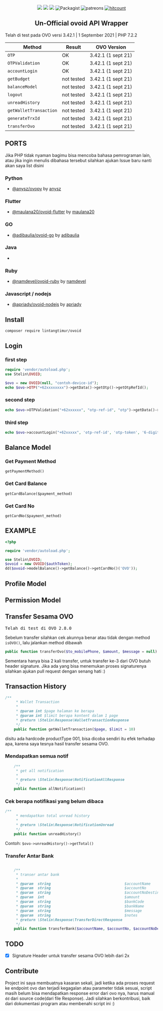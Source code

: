
<p align="center">
<a href="https://packagist.org/packages/lintangtimur/ovoid"><img src="https://img.shields.io/packagist/v/lintangtimur/ovoid.svg?style=popout-square"></a>
  <a href="https://github.com/lintangtimur/ovoid/blob/master/LICENSE"><img src="https://img.shields.io/github/license/lintangtimur/ovoid.svg?style=popout-square"></a>
  <a class="badge-align" href="https://www.codacy.com/app/lintangtimur/ovoid?utm_source=github.com&amp;utm_medium=referral&amp;utm_content=lintangtimur/ovoid&amp;utm_campaign=Badge_Grade"><img src="https://api.codacy.com/project/badge/Grade/9699ecb8baf64fdb94692b90b01c73b1"/></a>
  <img alt="Packagist" src="https://img.shields.io/packagist/dt/lintangtimur/ovoid?style=flat-square">
<img alt="patreons" src="https://img.shields.io/endpoint?url=https://shieldsio-patreon.herokuapp.com/lintangtimur&style=flat">
  <a href="http://hits.dwyl.com/lintangtimur/ovoid"><img alt="hitcount" src="http://hits.dwyl.com/lintangtimur/ovoid.svg&style=flat"></a>
</p>


<h2 align="center">Un-Official ovoid API Wrapper</h2>

Telah di test pada OVO versi 3.42.1 | 1 September 2021 | PHP 7.2.2


| Method  | Result  | OVO Version
|---|---| --- |
| `OTP`  | OK | 3.42.1 (1 sept 21)
| `OTPValidation`  | OK | 3.42.1 (1 sept 21)
| `accountLogin`  | OK  | 3.42.1 (1 sept 21)
| `getBudget`  | not tested  | 3.42.1 (1 sept 21)
| `balanceModel`  | not tested  | 3.42.1 (1 sept 21)
| `logout`  | not tested  | 3.42.1 (1 sept 21)
| `unreadHistory`  | not tested | 3.42.1 (1 sept 21)
| `getWalletTransaction`  | not tested  | 3.42.1 (1 sept 21)
| `generateTrxId`  | not tested  | 3.42.1 (1 sept 21)
| `transferOvo`  | not tested  | 3.42.1 (1 sept 21)

## PORTS
Jika PHP tidak nyaman bagimu bisa mencoba bahasa pemrograman lain, atau jika ingin menulis dibahasa tersebut silahkan ajukan Issue baru nanti akan saya list disini

### Python
- [@anysz/ovopy](https://github.com/anysz/ovopy) by [anysz](https://github.com/anysz)

### Flutter
- [@maulana20/ovoid-flutter](https://github.com/maulana20/ovoid-flutter) by [maulana20](https://github.com/maulana20)

### GO
- [@adibaulia/ovoid-go](https://github.com/adibaulia/ovoid-go) by [adibaulia](https://github.com/adibaulia)

### Java
- 

### Ruby
- [@namdevel/ovoid-ruby](https://github.com/namdevel/ovoid-ruby) by [namdevel](https://github.com/namdevel)

### Javascript / nodejs
- [@apriady/ovoid-nodejs](https://github.com/apriady/ovoid-nodejs) by [apriady](https://github.com/apriady)

## Install
`composer require lintangtimur/ovoid`

## Login
### first step
```php
require 'vendor/autoload.php';
use Stelin\OVOID;

$ovo = new OVOID(null, "contoh-device-id");
echo $ovo->OTP("+62xxxxxxxx")->getData()->getOtp()->getOtpRefId();
```
### second step
```php
echo $ovo->OTPValidation("+62xxxxxx", "otp-ref-id", "otp")->getData()->getOtp()->getOtpToken();
```
### third step
```php
echo $ovo->accountLogin("+62xxxxx", 'otp-ref-id', 'otp-token', '6-digit-security-code')->getData()->getAuth()->getAccessToken();
```

## Balance Model
### Get Payment Method
`getPaymentMethod()`

### Get Card Balance
`getCardBalance($payment_method)`

### Get Card No
`getCardNo($payment_method)`

## EXAMPLE
```php
<?php

require 'vendor/autoload.php';

use Stelin\OVOID;
$ovoid = new OVOID($authToken);
dd($ovoid->modelBalance()->getBalance()->getCardNo()('OVO'));
```

## Profile Model

## Permission Model

## Transfer Sesama OVO
<pre>
Telah di test di OVO 2.8.0
</pre>
Sebelum transfer silahkan cek akunnya benar atau tidak dengan method ```isOVO()```, lalu jalankan method dibawah
```php
public function transferOvo($to_mobilePhone, $amount, $message = null)
```
Sementara hanya bisa 2 kali transfer, untuk transfer ke-3 dari OVO butuh header signature. Jika ada yang bisa menemukan proses signaturenya silahkan ajukan pull request dengan senang hati :)

## Transaction History
```php
/**
     * Wallet Transaction
     *
     * @param int $page halaman ke berapa
     * @param int $limit berapa kontent dalam 1 page
     * @return \Stelin\Response\WalletTransactionResponse
     */
    public function getWalletTransaction($page, $limit = 10)
```
disitu ada hardcode productType 001, bisa dicoba sendiri itu efek terhadap apa, karena saya tesnya hasil transfer sesama OVO.

### Mendapatkan semua notif
```php
    /**
     * get all notification
     *
     * @return \Stelin\Response\NotificationAllResponse
     */
    public function allNotification()
```

### Cek berapa notifikasi yang belum dibaca
```php
/**
     * mendapatkan total unread history
     *
     * @return \Stelin\Response\NotificationUnread
     */
    public function unreadHistory()
```
Contoh: `$ovo->unreadHistory()->getTotal()`

### Transfer Antar Bank
```php

    /**
     * transer antar bank
     *
     * @param  string                                  $accountName          nama akun
     * @param  string                                  $accountNo            No akun OVO Cash
     * @param  string                                  $accountNoDestination No rekening yang dituju
     * @param  int                                     $amount               jumlah yang akan ditransfer
     * @param  string                                  $bankCode             kode bank yang dituju
     * @param  string                                  $bankName             nama bank
     * @param  string                                  $message
     * @param  string                                  $notes
     * @return \Stelin\Response\TransferDirectResponse
     */
    public function transferBank($accountName, $accountNo, $accountNoDestination, $amount, $bankCode, $bankName, $message, $notes)
```

## TODO
- [x] Signature Header untuk transfer sesama OVO lebih dari 2x


## Contribute
Project ini saya membuatnya kasaran sekali, jadi ketika ada proses request ke endpoint ovo dan terjadi kegagalan atau parameter tidak sesuai, script masih belum bisa mendapatkan response error dari ovo nya, harus manual `dd` dari source code(dari file Response). Jadi silahkan berkontribusi, baik dari dokumentasi program atau membenahi script ini :)
